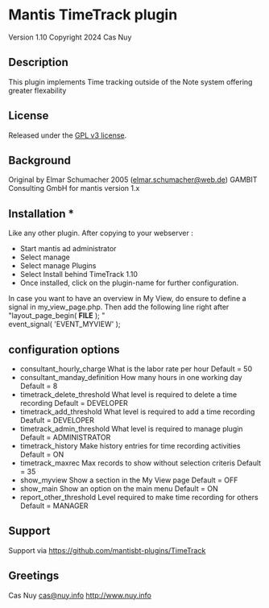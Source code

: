 
# 	Mantis TimeTrack plugin
Version 1.10
Copyright 2024 Cas Nuy

## Description

This plugin implements Time tracking outside of the Note system offering greater flexability

## License

Released under the [GPL v3 license](http://opensource.org/licenses/GPL-3.0).

## Background

Original by Elmar Schumacher  2005 (elmar.schumacher@web.de)  GAMBIT Consulting GmbH for mantis version 1.x

##  Installation                                                                             *

Like any other plugin. 
After copying to your webserver :
- Start mantis ad administrator
- Select manage
- Select manage Plugins
- Select Install behind TimeTrack 1.10
- Once installed, click on the plugin-name for further configuration.

In case you want to have an overview in My View, do ensure to define a signal in my_view_page.php.
Then add the following line right after "layout_page_begin( __FILE__ ); "<br>
event_signal( 'EVENT_MYVIEW' ); 

## configuration options

- consultant_hourly_charge			What is the labor rate per hour						Default	= 50
- consultant_manday_definition		How many hours in one working day					Default = 8
- timetrack_delete_threshold		What level is required to delete a time recording	Default = DEVELOPER
- timetrack_add_threshold			What level is required to add a time recording		Deafult = DEVELOPER
- timetrack_admin_threshold			What level is required to manage plugin				Default = ADMINISTRATOR
- timetrack_history					Make history entries for time recording activities	Default = ON
- timetrack_maxrec					Max records to show without selection criteris		Default = 35
- show_myview						Show a section in the My View page					Default = OFF
- show_main							Show an option on the main menu						Default = ON
- report_other_threshold			Level required to make time recording for others	Default = MANAGER

## Support

Support via https://github.com/mantisbt-plugins/TimeTrack

## Greetings

Cas Nuy 
cas@nuy.info
http://www.nuy.info